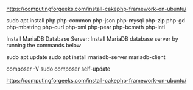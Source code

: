https://computingforgeeks.com/install-cakephp-framework-on-ubuntu/

sudo apt install php php-common php-json php-mysql php-zip php-gd php-mbstring php-curl php-xml php-pear php-bcmath php-intl

Install MariaDB Database Server:
Install MariaDB database server by running the commands below

sudo apt update
sudo apt install mariadb-server mariadb-client

composer -V
sudo composer self-update


https://computingforgeeks.com/install-cakephp-framework-on-ubuntu/